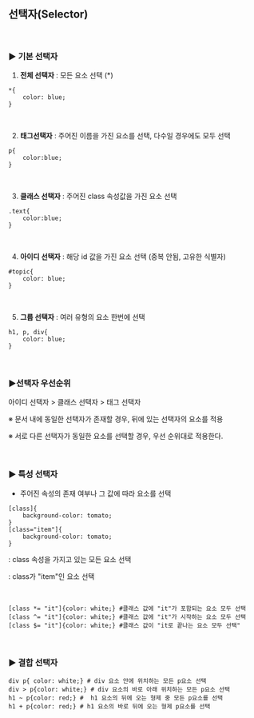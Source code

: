 ## 선택자(Selector)

<br>

### ▶ 기본 선택자

1. **전체 선택자** : 모든 요소 선택 (*)

```
*{
	color: blue;
}
```

<br>



2. **태그선택자** : 주어진 이름을 가진 요소를 선택, 다수일 경우에도 모두 선택

```
p{
	color:blue;
}
```

<br>

3. **클래스 선택자** : 주어진 class 속성값을 가진 요소 선택

```
.text{
	color:blue;
}
```

<br>

4. **아이디 선택자** : 해당 id 값을 가진 요소 선택 (중복 안됨, 고유한 식별자)

```
#topic{
	color: blue;
}
```

<br>

5. **그룹 선택자** : 여러 유형의 요소 한번에 선택

```
h1, p, div{
	color: blue;
}
```

<br>

###  ▶선택자 우선순위

아이디 선택자 > 클래스 선택자 > 태그 선택자

※ 문서 내에 동일한 선택자가 존재할 경우, 뒤에 있는 선택자의 요소를 적용

※ 서로 다른 선택자가 동일한 요소를 선택할 경우, 우선 순위대로 적용한다.

<br>

### ▶ 특성 선택자

-  주어진 속성의 존재 여부나 그 값에 따라 요소를 선택

```
[class]{
	background-color: tomato;
}
[class="item"]{
	background-color: tomato;
}
```

: class 속성을 가지고 있는 모든 요소 선택

: class가 "item"인 요소 선택

<br>

```
[class *= "it"]{color: white;} #클래스 값에 "it"가 포함되는 요소 모두 선택
[class ^= "it"]{color: white;} #클래스 값에 "it"가 시작하는 요소 모두 선택
[class $= "it"]{color: white;} #클래스 값이 "it로 끝나는 요소 모두 선택"
```

<br>

### ▶ 결합 선택자

```
div p{ color: white;} # div 요소 안에 위치하는 모든 p요소 선택
div > p{color: white;} # div 요소의 바로 아래 위치하는 모든 p요소 선택
h1 ~ p{color: red;} #  h1 요소의 뒤에 오는 형제 중 모든 p요소를 선택
h1 + p{color: red;} # h1 요소의 바로 뒤에 오는 형제 p요소를 선택
```

